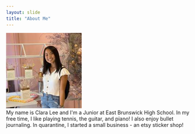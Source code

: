 ```yaml
---
layout: slide
title: "About Me"
---
```


![](bioimage.jpg) <br/>
My name is Clara Lee and I'm a Junior at East Brunswick High School. In my free time, I like playing tennis, the guitar, and piano! I also enjoy bullet journaling. In quarantine, I started a small business - an etsy sticker shop!



